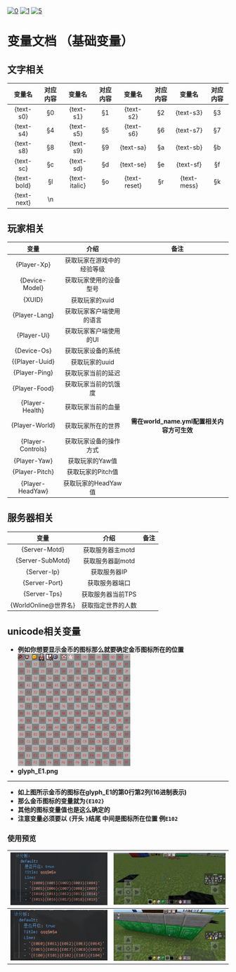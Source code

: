[![0](https://img.shields.io/badge/%3C%3D-%E8%BF%94%E5%9B%9E-a?style=plastic&color=yellow)](.././README.md)
[![1](https://img.shields.io/badge/%E5%8F%98%E9%87%8F-%E5%9F%BA%E7%A1%80%E5%8F%98%E9%87%8F-%E5%95%8A?style=plastic
)](./base-variables.md)
[![5](https://img.shields.io/badge/%E5%8F%98%E9%87%8F-%E6%94%AF%E6%8C%81%E7%9A%84%E6%8F%92%E4%BB%B6-a?style=plastic&color=blue)
](./SupportPluginsVariables.md)
# **变量文档 （基础变量）**

## **文字相关**
|变量名|对应内容|变量名|对应内容|变量名|对应内容|变量名|对应内容|
|:-:|:-:|:-:|:-:|:-:|:-:|:-:|:-:|
|{text-s0}|§0|{text-s1}|§1|{text-s2}|§2|{text-s3}|§3|
|{text-s4}|§4|{text-s5}|§5|{text-s6}|§6|{text-s7}|§7|
|{text-s8}|§8|{text-s9}|§9|{text-sa}|§a|{text-sb}|§b|
|{text-sc}|§c|{text-sd}|§d|{text-se}|§e|{text-sf}|§f|
|{text-bold}|§l|{text-italic}|§o|{text-reset}|§r|{text-mess}|§k|
|{text-next}|\n|||||||
## **玩家相关**
|变量|介绍|备注|
|:-:|:-:|:-:|
|{Player-Xp}|获取玩家在游戏中的经验等级||
|{Device-Model}|获取玩家使用的设备型号||
|{XUID}|获取玩家的xuid||
|{Player-Lang}|获取玩家客户端使用的语言||
|{Player-Ui}|获取玩家客户端使用的UI||
|{Device-Os}|获取玩家设备的系统||
|{{Player-Uuid}|获取玩家的uuid||
|{Player-Ping}|获取玩家当前的延迟||
|{Player-Food}|获取玩家当前的饥饿度||
|{Player-Health}|获取玩家当前的血量||
|{Player-World}|获取玩家所在的世界|**需在world_name.yml配置相关内容方可生效**|
|{Player-Controls}|获取玩家设备的操作方式||
|{Player-Yaw}|获取玩家的Yaw值||
|{Player-Pitch}|获取玩家的Pitch值||
|{Player-HeadYaw}|获取玩家的HeadYaw值||
## **服务器相关**
|变量|介绍|备注|
|:-:|:-:|:-:|
|{Server-Motd}|获取服务器主motd||
|{Server-SubMotd}|获取服务器副motd||
|{Server-Ip}|获取服务器IP||
|{Server-Port}|获取服务器端口||
|{Server-Tps}|获取服务器当前TPS||
|{WorldOnline@世界名}|获取指定世界的人数||
## **unicode相关变量**
- **例如你想要显示金币的图标那么就要确定金币图标所在的位置**  
 ![e1](image/glyph_E1.png)  
- **glyph_E1.png**  
---
- **如上图所示金币的图标在glyph_E1的第0行第2列(16进制表示)** 
- **那么金币图标的变量就为`{E102}`** 
- **其他的图标变量值也是这么确定的**
- **注意变量必须要以 `{`开头 `}`结尾 中间是图标所在位置 例`E102`** 

### **使用预览**
|![1](image/1.PNG)|![2](image/2.JPG)|
|-|-|
|![3](image/3.PNG)|![4](image/4.JPG)|